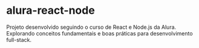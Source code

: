 # alura-react-node
Projeto desenvolvido seguindo o curso de React e Node.js da Alura. Explorando conceitos fundamentais e boas práticas para desenvolvimento full-stack.
